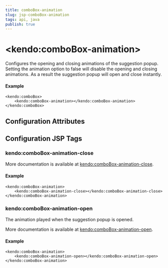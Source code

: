 ```yaml
---
title: comboBox-animation
slug: jsp-comboBox-animation
tags: api, java
publish: true
---
```


# \<kendo:comboBox-animation\>

Configures the opening and closing animations of the suggestion popup. Setting the animation option to false will disable the opening and closing animations. As a result the suggestion popup will open and close instantly.

#### Example
    <kendo:comboBox>
        <kendo:comboBox-animation></kendo:comboBox-animation>
    </kendo:comboBox>

## Configuration Attributes


##  Configuration JSP Tags

### kendo:comboBox-animation-close



More documentation is available at [kendo:comboBox-animation-close](/kendo-ui/api/wrappers/jsp/combobox/animation-close).

#### Example

    <kendo:comboBox-animation>
        <kendo:comboBox-animation-close></kendo:comboBox-animation-close>
    </kendo:comboBox-animation>

### kendo:comboBox-animation-open

The animation played when the suggestion popup is opened.

More documentation is available at [kendo:comboBox-animation-open](/kendo-ui/api/wrappers/jsp/combobox/animation-open).

#### Example

    <kendo:comboBox-animation>
        <kendo:comboBox-animation-open></kendo:comboBox-animation-open>
    </kendo:comboBox-animation>

